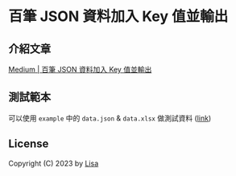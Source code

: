 # 百筆 JSON 資料加入 Key 值並輸出

## 介紹文章
[Medium | 百筆 JSON 資料加入 Key 值並輸出](https://shibacat.medium.com/%E7%99%BE%E7%AD%86-json-%E8%B3%87%E6%96%99%E5%8A%A0%E5%85%A5-key-%E5%80%BC%E4%B8%A6%E8%BC%B8%E5%87%BA-ec58402eed1a)

## 測試範本
可以使用 `example` 中的 `data.json` & `data.xlsx` 做測試資料 ([link](https://github.com/cottongrass0828/data_add_serial_number/blob/main/example))

## License
Copyright (C) 2023 by [Lisa](https://github.com/cottongrass0828)